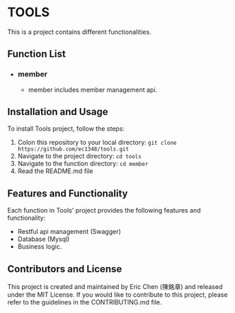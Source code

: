 # TOOLS #
This is a project contains different functionalities.

## Function List ##

- ### **member** ##
    - member includes member management api.

## Installation and Usage

To install Tools project, follow the steps:

1. Colon this repository to your local directory: `git clone https://github.com/ec1348/tools.git`
2. Navigate to the project directory: `cd tools`
3. Navigate to the function directory: `cd member`
4. Read the README.md file

## Features and Functionality ##
Each function in Tools' project provides the following features and functionality:

- Restful api management (Swagger)
- Database (Mysql) 
- Business logic.

## Contributors and License ##
This project is created and maintained by Eric Chen (陳銘章) and released under the MIT License. If you would like to contribute to this project, please refer to the guidelines in the CONTRIBUTING.md file.